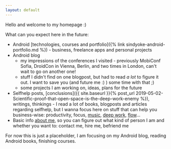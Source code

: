 ```yaml
---
layout: default
---
```


Hello and welcome to my homepage :)

What can you expect here in the future:
- Android [technologies, courses and portfolio]({% link sindyoke-android-portfolio.md %}) - business, freelance apps and personal projects
- Android blog
  - my impressions of the conferences I visited - previously MobiConf Sofia, DroidCon in Vienna, Berlin, and two times in London, can't wait to go on another one!
  - stuff I didn't find on one blogpost, but had to read _a lot_ to figure it out. I want to save you (and future me :) ) some time with that ;)
  - some projects I am working on, ideas, plans for the future
- Selfhelp posts, [conclusions]({{ site.baseurl }}{% post_url 2019-05-02-Scientific-proof-that-open-space-is-the-deep-work-enemy %}), writings, thinkings - I read a lot of books, blogposts and articles regarding selfhelp, but I wanna focus here on stuff that can help you business-wise: productivity, focus, [music](https://www.youtube.com/watch?v=Z_cuXU7hlR8&list=PLkUyjutKXVvSOqhbNHqWkmGH_rYf-c4R_), [deep work](https://www.amazon.com/Deep-Work-Focused-Success-Distracted/dp/1455586692), [flow](https://www.amazon.com/Flow-Psychology-Experience-Perennial-Classics-ebook/dp/B000W94FE6/ref=sr_1_1?keywords=flow&qid=1556824681&s=books&sr=1-1)...
- Basic info [about me](https://about.me/sindyoke), so you can figure out what kind of person I am and whether you want to: contact me, hire me, befriend me

For now this is just a placeholder, I am focusing on my Android blog, reading Android books, finishing courses.





